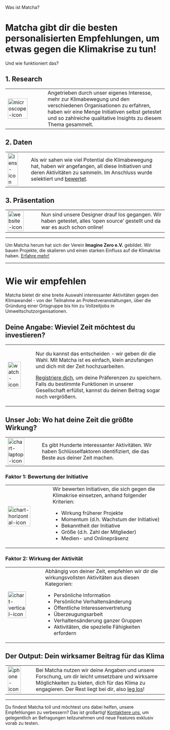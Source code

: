 Was ist Matcha?

# Matcha gibt dir die besten personalisierten Empfehlungen, um etwas gegen die Klimakrise zu tun!

Und wie funktioniert das?

## 1. Research

<table style={{width:'90%'}}>
  <tr>
    <td style={{width:'33%'}}><img src="https://storage.googleapis.com/gomatcha/icons/microscope.svg" alt="microscope-icon" width="75%" /></td>
    <td>
    Angetrieben durch unser eigenes Interesse, mehr zur Klimabewegung und den verschiedenen Organisationen zu erfahren, haben wir eine Menge Initiativen selbst getestet und so zahlreiche qualitative Insights zu diesem Thema gesammelt.
    </td>
  </tr>
</table>

## 2. Daten

<table style={{width:'90%'}}>
  <tr>
    <td style={{width:'33%'}}><img src="https://storage.googleapis.com/gomatcha/icons/lens.svg" alt="lens-icon" width="75%" /></td>
    <td>
    Als wir sahen wie viel Potential die Klimabewegung hat, haben wir angefangen, all diese Initiativen und deren Aktivitäten zu sammeln. Im Anschluss wurde selektiert und <a href="https://gomatcha.org/about#wie-wir-empfehlen">bewertet</a>.
    </td>
  </tr>
</table>

## 3. Präsentation

<table style={{width:'90%'}}>
  <tr>
    <td style={{width:'33%'}}><img src="https://storage.googleapis.com/gomatcha/icons/website.svg" alt="website-icon" width="75%" /></td>
    <td>
    Nun sind unsere Designer drauf los gegangen. Wir haben getestet, alles ‘open source’ gestellt und da war es auch schon online!
    </td>
  </tr>
</table>

---

Um Matcha herum hat sich der Verein **Imagine Zero e.V.** gebildet. Wir bauen Projekte, die skalieren und einen starken Einfluss auf die Klimakrise haben. [Erfahre mehr!](https://imagine-zero.org/)

---

# Wie wir empfehlen

Matcha bietet dir eine breite Auswahl interessanter Aktivitäten gegen den Klimawandel - von der Teilnahme an Protestveranstaltungen, über die Gründung einer Ortsgruppe bis hin zu Vollzeitjobs in Umweltschutzorganisationen.

## Deine Angabe: Wieviel Zeit möchtest du investieren?

<table style={{width:'90%'}}>
  <tr>
    <td style={{width:'33%'}}><img src="https://storage.googleapis.com/gomatcha/icons/watch.svg" alt="watch-icon" width="75%" /></td>
    <td>
    <p>Nur du kannst das entscheiden - wir geben dir die Wahl. Mit Matcha ist es einfach, klein anzufangen und dich mit der Zeit hochzuarbeiten.</p>
    <p><a href="https://gomatcha.org/preferences">Registriere dich</a>, um deine Präferenzen zu speichern. Falls du bestimmte Funktionen in unserer Gesellschaft erfüllst, kannst du deinen Beitrag sogar noch vergrößern.</p>
    </td>
  </tr>
</table>

## Unser Job: Wo hat deine Zeit die größte Wirkung?

<table style={{width:'90%'}}>
  <tr>
    <td style={{width:'33%'}}><img src="https://storage.googleapis.com/gomatcha/icons/chart-laptop.svg" alt="chart-laptop-icon" width="75%" /></td>
    <td>
    Es gibt Hunderte interessanter Aktivitäten. Wir haben Schlüsselfaktoren identifiziert, die das Beste aus deiner Zeit machen.
    </td>
  </tr>
</table>

### Faktor 1: Bewertung der Initiative

<table style={{width:'90%'}}>
  <tr>
    <td style={{width:'33%'}}><img src="https://storage.googleapis.com/gomatcha/icons/chart-horizontal.svg" alt="chart-horizontal-icon" width="75%" /></td>
    <td>
      Wir bewerten Initiativen, die sich gegen die Klimakrise einsetzen, anhand folgender Kriterien:
      <ul>
        <li>Wirkung früherer Projekte</li>
        <li>Momentum (d.h. Wachstum der Initiative)</li>
        <li>Bekanntheit der Initiative</li>
        <li>Größe (d.h. Zahl der Mitglieder)</li>
        <li>Medien- und Onlinepräsenz</li>
      </ul>
    </td>
  </tr>
</table>

### Faktor 2: Wirkung der Aktivität

<table style={{width:'90%'}}>
  <tr>
    <td style={{width:'33%'}}><img src="https://storage.googleapis.com/gomatcha/icons/chart-vertical.svg" alt="chart-vertical-icon" width="75%" /></td>
    <td>
      Abhängig von deiner Zeit, empfehlen wir dir die wirkungsvollsten Aktivitäten aus diesen Kategorien:
      <ul>
        <li>Persönliche Information</li>
        <li>Persönliche Verhaltensänderung</li>
        <li>Öffentliche Interessenvertretung</li>
        <li>Überzeugungsarbeit</li>
        <li>Verhaltensänderung ganzer Gruppen</li>
        <li>Aktivitäten, die spezielle Fähigkeiten erfordern</li>
      </ul>
    </td>
  </tr>
</table>

## Der Output: Dein wirksamer Beitrag für das Klima

<table style={{width:'90%'}}>
  <tr>
    <td style={{width:'33%'}}><img src="https://storage.googleapis.com/gomatcha/icons/phone.svg" alt="phone-icon" width="75%" /></td>
    <td>
    Bei Matcha nutzen wir deine Angaben und unsere Forschung, um dir leicht umsetzbare und wirksame Möglichkeiten zu bieten, dich für das Klima zu engagieren. Der Rest liegt bei dir, also <a href="https://gomatcha.org/">leg los</a>!
    </td>
  </tr>
</table>

---

Du findest Matcha toll und möchtest uns dabei helfen, unsere Empfehlungen zu verbessern? Das ist großartig! [Kontaktiere uns](mailto:hi@gomatcha.org), um gelegentlich an Befragungen teilzunehmen und neue Features exklusiv vorab zu testen.
